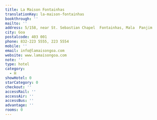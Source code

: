 ```yaml
---
title: La Maison Fontainhas
translationKey: la-maison-fontainhas
bookthrough: ''
mailto: ''
address: 5/158, near St. Sebastian Chapel  Fontainhas, Mala  Panjim
city: Goa
postalcode: 403 001
phone: 832-223 5555, 223 5554
mobile: ''
email: info@lamaisongoa.com
website: www.lamaisongoa.com
note: ''
type: hotel
category:
  - H
showHotel: 0
starCategory: 0
checkout: ''
accessRail: ''
accessAir: ''
accessBus: ''
advantage: ''
rooms: 0
---
```

